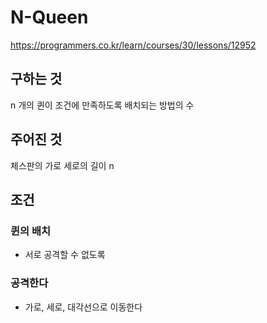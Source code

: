 # N-Queen
https://programmers.co.kr/learn/courses/30/lessons/12952
## 구하는 것
n 개의 퀸이 조건에 만족하도록 배치되는 방법의 수
## 주어진 것
체스판의 가로 세로의 길이 n
## 조건
### 퀸의 배치
- 서로 공격할 수 없도록
### 공격한다
- 가로, 세로, 대각선으로 이동한다 